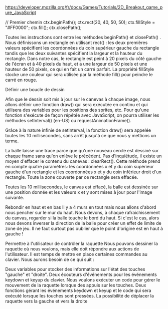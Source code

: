 https://developer.mozilla.org/fr/docs/Games/Tutorials/2D_Breakout_game_pure_JavaScript

// Premier chemin
ctx.beginPath(); 
ctx.rect(20, 40, 50, 50);
ctx.fillStyle = "#FF0000";
ctx.fill();
ctx.closePath();

Toutes les instructions sont entre les méthodes  beginPath() et closePath() . Nous définissons un rectangle en utilisant rect() : les deux premières valeurs spécifient les coordonnées du coin supérieur gauche du rectangle tandis que les deux suivantes spécifient la largeur et la hauteur du rectangle. Dans notre cas, le rectangle est peint à 20 pixels du côté gauche de l'écran et à 40 pixels du haut, et a une largeur de 50 pixels et une hauteur de 50 pixels, ce qui en fait un carré parfait. La propriété fillStyle stocke une couleur qui sera utilisée par la méthode fill() pour peindre le carré en rouge.

Définir une boucle de dessin

Afin que le dessin soit mis à jour sur le canevas à chaque image, nous allons définir une fonction draw() qui sera exécutée en continu et qui utilisera des variables pour les positions des sprites, etc. Pour qu'une fonction s'exécute de façon répétée avec JavaScript, on pourra utiliser les méthodes setInterval() (en-US) ou requestAnimationFrame().

Grâce à la nature infinie de setInterval, la fonction draw() sera appelée toutes les 10 millisecondes, sans arrêt jusqu'à ce que nous y mettions un terme. 

La balle laisse une trace parce que qu'une nouveau cercle est dessiné sur chaque frame sans qu'on enlève le précédent. Pas d'inquiétude, il existe un moyen d'effacer le contenu du canevas : clearRect(). Cette méthode prend en compte quatre paramètres: les coordonnées x et y du coin supérieur gauche d'un rectangle et les coordonnées x et y du coin inférieur droit d'un rectangle. Toute la zone couverte par ce rectangle sera effacée.

Toutes les 10 millisecondes, le canvas est effacé, la balle est dessinée sur une position donnée et les valeurs x et y sont mises à jour pour l'image suivante.

Rebondir en haut et en bas
Il y a 4 murs en tout mais nous allons d'abord nous pencher sur le mur du haut. Nous devons, à chaque rafraichissement du canvas, regarder si la balle touche le bord du haut. Si c'est le cas, alors nous devons inverser la direction de la balle pour créer un effet de limite de zone de jeu. Il ne faut surtout pas oublier que le point d'origine est en haut à gauche !


Permettre à l'utilisateur de contrôler la raquette
Nous pouvons dessiner la raquette où nous voulons, mais elle doit répondre aux actions de l'utilisateur. Il est temps de mettre en place certaines commandes au clavier. Nous aurons besoin de ce qui suit :
 

Deux variables pour stocker des informations sur l'état des touches "gauche" et "droite".
Deux écouteurs d'événements pour les événements keydown et keyup du clavier. Nous voulons exécuter un code pour gérer le mouvement de la raquette lorsque des appuis sur les touches.
Deux fonctions gérant les événements keydown et keyup et le code qui sera exécuté lorsque les touches sont pressées.
La possibilité de déplacer la raquette vers la gauche et vers la droite